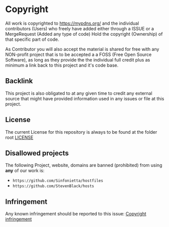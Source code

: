 # Copyright
All work is copyrighted to https://mypdns.org/ and the individual
contributors (Users) who freely have added either through a ISSUE or a
MergeRequest (Added any type of code) Hold the copyright (Ownership)
of that specific part of code.

As Contributor you will also accept the material is shared for free with
any NON-profit project that is to be accepted a a FOSS (Free Open Source
Software), as long as they provide the the individual full credit plus
as minimum a link back to this project and it's code base.


## Backlink
This project is also obligated to at any given time to credit any
external source that might have provided information used in any issues
or file at this project.


## License
The current License for this repository is always to be found at the
folder root [LICENSE][]

## Disallowed projects
The following Project, website, domains are banned (prohibited) from
using **any** of our work is:

- `https://github.com/Sinfonietta/hostfiles`
- `https://github.com/StevenBlack/hosts`


## Infringement
Any known infringement should be reported to this issue:
[Copyright infringement][infringement]



[LICENSE]: /LICENSE
[infringement]: https://mypdns.org/infrastructure/workboard/-/issues/24
